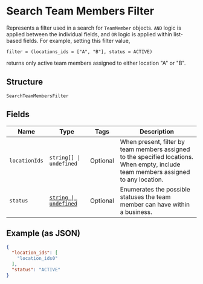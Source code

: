 
# Search Team Members Filter

Represents a filter used in a search for `TeamMember` objects. `AND` logic is applied
between the individual fields, and `OR` logic is applied within list-based fields.
For example, setting this filter value,

```
filter = (locations_ids = ["A", "B"], status = ACTIVE)
```

returns only active team members assigned to either location "A" or "B".

## Structure

`SearchTeamMembersFilter`

## Fields

| Name | Type | Tags | Description |
|  --- | --- | --- | --- |
| `locationIds` | `string[] \| undefined` | Optional | When present, filter by team members assigned to the specified locations.<br>When empty, include team members assigned to any location. |
| `status` | [`string \| undefined`](/doc/models/team-member-status.md) | Optional | Enumerates the possible statuses the team member can have within a business. |

## Example (as JSON)

```json
{
  "location_ids": [
    "location_ids0"
  ],
  "status": "ACTIVE"
}
```

